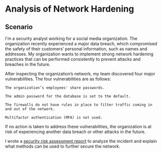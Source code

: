 <h1>Analysis of Network Hardening</h1>

<h2>Scenario</h2>

I'm a security analyst working for a social media organization. The organization recently experienced a major data breach, which compromised the safety of their customers’ personal information, such as names and addresses. My organization wants to implement strong network hardening practices that can be performed consistently to prevent attacks and breaches in the future. 

After inspecting the organization’s network, my team discovered four major vulnerabilities. The four vulnerabilities are as follows:

    The organization’s employees' share passwords.

    The admin password for the database is set to the default.

    The firewalls do not have rules in place to filter traffic coming in and out of the network.

    Multifactor authentication (MFA) is not used. 

If no action is taken to address these vulnerabilities, the organization is at risk of experiencing another data breach or other attacks in the future. 

I wrote a [security risk assessment report](https://github.com/dainecryption/AnalysisNetworkHardening/blob/main/Security%20Risk%20Assessment%20Report.pdf) to analyze the incident and explain what methods can be used to further secure the network.
<br />



<!--
 ```diff
- text in red
+ text in green
! text in orange
# text in gray
@@ text in purple (and bold)@@
```
--!>
